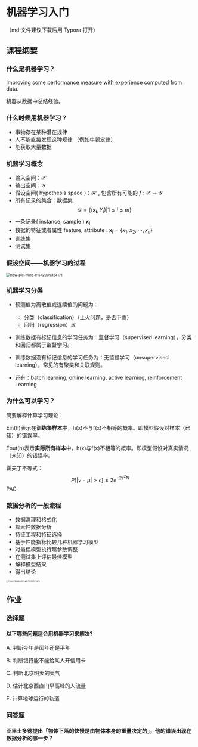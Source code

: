 # 机器学习入门

（md 文件建议下载后用 Typora 打开）

## 课程纲要

### 什么是机器学习？

Improving some performance measure with experience computed from data. 

机器从数据中总结经验。

### 什么时候用机器学习？

- 事物存在某种潜在规律
- 人不能直接发现这种规律 （例如牛顿定律）
- 能获取大量数据

### 机器学习概念

- 输入空间：$\mathcal{X}$
- 输出空间：$\mathcal{Y}$
- 假设空间( hypothesis space )：$\mathcal{H}$ , 包含所有可能的 $f :\mathcal{X} \mapsto \mathcal{Y}$
- 所有记录的集合：数据集, $$\mathcal{D}=\{\left(\mathbf {x_i},Y_i\right)|1\le i\le m\}$$
- 一条记录( instance, sample ) $\mathbf{x_i}$
- 数据的特征或者属性 feature, attribute : $\mathbf{x_i} = \{x_1, x_2, \cdots, x_n \}$
- 训练集 
- 测试集

### 假设空间——机器学习的过程

<img src="https://gitee.com/xrandx/blog-figurebed/raw/master/img/20210303185856.png" alt="new-pic-mine-e1572009324171" style="zoom:67%;" />

### 机器学习分类

 - 预测值为离散值或连续值的问题为：
    - 分类（classification）（上火问题，是否下雨）
    - 回归（regression）$\mathcal{R}$

 - 训练数据有标记信息的学习任务为：监督学习（supervised learning），分类和回归都属于监督学习。
 - 训练数据没有标记信息的学习任务为：无监督学习（unsupervised learning），常见的有聚类和关联规则。
 - 还有：batch learning, online learning, active learning, reinforcement Learning

### 为什么可以学习？

简要解释计算学习理论：

Ein(h)表示在**训练集样本**中，h(x)不与f(x)不相等的概率。即模型假设对样本（已知）的错误率。

Eout(h)表示**实际所有样本**中，h(x)与f(x)不相等的概率。即模型假设对真实情况（未知）的错误率。

霍夫丁不等式：
$$
P[|\nu-\mu|>\epsilon] \leq 2 e^{-2 \epsilon^{2} N}
$$
PAC

### 数据分析的一般流程

- 数据清理和格式化
- 探索性数据分析
- 特征工程和特征选择
- 基于性能指标比较几种机器学习模型
- 对最佳模型执行超参数调整
- 在测试集上评估最佳模型
- 解释模型结果
- 得出结论

<img src="https://gitee.com/xrandx/blog-figurebed/raw/master/img/20210303185958.png" alt="13bb24f42e5bb98f4a9c15037e523d7d" style="zoom: 33%;" />

## 作业


### 选择题
#### 以下哪些问题适合用机器学习来解决?  

A.  判断今年是闰年还是平年

B. 判断银行能不能给某人开信用卡

C. 判断北京明天的天气

D. 估计北京西直门早高峰的人流量

E. 计算地球运行的轨道

### 问答题

#### 亚里士多德提出「物体下落的快慢是由物体本身的重量决定的」，他的错误出现在数据分析的哪一步？






